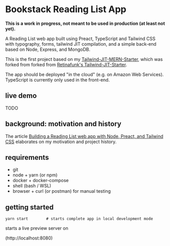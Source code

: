 # Bookstack Reading List App

**This is a work in progress, not meant to be used in production (at least not yet).**

A Reading List web app built using Preact, TypeScript and Tailwind CSS with typography, forms, tailwind JIT compilation, and a simple back-end based on Node, Express, and MongoDB.

This is the first project based on my [Tailwind-JIT-MERN-Starter](https://github.com/openmindculture/tailwind-jit-mern),
which was forked from forked from [Retinafunk's Tailwind-JIT-Starter](https://github.com/retinafunk/tailwind-jit).

The app should be deployed "in the cloud" (e.g. on Amazon Web Services).
TypeScript is currently only used in the front-end.

## live demo

TODO

## background: motivation and history

The article [Building a Reading List web app with Node, Preact, and Tailwind CSS](https://dev.to/ingosteinke/building-a-reading-list-web-app-with-node-preact-and-tailwind-css-44pa) elaborates on my motivation and project history.

## requirements

- git
- node + yarn (or npm)
- docker + docker-compose
- shell (bash / WSL)
- browser + curl (or postman) for manual testing

## getting started

```
yarn start        # starts complete app in local development mode
```

starts a live preview server on

(http://localhost:8080)
